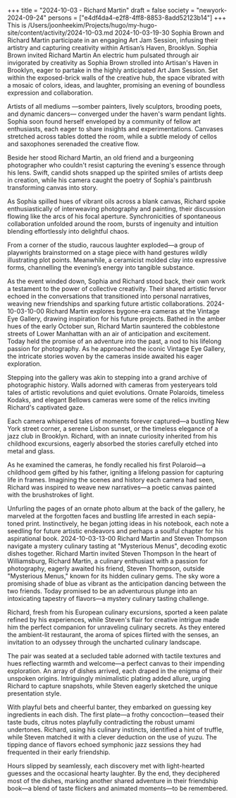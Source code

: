 +++
title = "2024-10-03 - Richard Martin"
draft = false
society = "newyork-2024-09-24"
persons = ["e4df4da4-e2f8-4ff8-8853-8add52123b14"]
+++
This is /Users/joonheekim/Projects/hugo/my-hugo-site/content/activity/2024-10-03.md
2024-10-03-19-30
Sophia Brown and Richard Martin participate in an engaging Art Jam Session, infusing their artistry and capturing creativity within Artisan’s Haven, Brooklyn.
Sophia Brown invited Richard Martin
An electric hum pulsated through air invigorated by creativity as Sophia Brown strolled into Artisan's Haven in Brooklyn, eager to partake in the highly anticipated Art Jam Session. Set within the exposed-brick walls of the creative hub, the space vibrated with a mosaic of colors, ideas, and laughter, promising an evening of boundless expression and collaboration.

Artists of all mediums —somber painters, lively sculptors, brooding poets, and dynamic dancers— converged under the haven's warm pendant lights. Sophia soon found herself enveloped by a community of fellow art enthusiasts, each eager to share insights and experimentations. Canvases stretched across tables dotted the room, while a subtle melody of cellos and saxophones serenaded the creative flow.

Beside her stood Richard Martin, an old friend and a burgeoning photographer who couldn't resist capturing the evening's essence through his lens. Swift, candid shots snapped up the spirited smiles of artists deep in creation, while his camera caught the poetry of Sophia's paintbrush transforming canvas into story.
 
As Sophia spilled hues of vibrant oils across a blank canvas, Richard spoke enthusiastically of interweaving photography and painting, their discussion flowing like the arcs of his focal aperture. Synchronicities of spontaneous collaboration unfolded around the room, bursts of ingenuity and intuition blending effortlessly into delightful chaos.

From a corner of the studio, raucous laughter exploded—a group of playwrights brainstormed on a stage piece with hand gestures wildly illustrating plot points. Meanwhile, a ceramicist molded clay into expressive forms, channelling the evening’s energy into tangible substance. 

As the event winded down, Sophia and Richard stood back, their own work a testament to the power of collective creativity. Their shared artistic fervor echoed in the conversations that transitioned into personal narratives, weaving new friendships and sparking future artistic collaborations.
2024-10-03-10-00
Richard Martin explores bygone-era cameras at the Vintage Eye Gallery, drawing inspiration for his future projects.
Bathed in the amber hues of the early October sun, Richard Martin sauntered the cobblestone streets of Lower Manhattan with an air of anticipation and excitement. Today held the promise of an adventure into the past, a nod to his lifelong passion for photography. As he approached the iconic Vintage Eye Gallery, the intricate stories woven by the cameras inside awaited his eager exploration.

Stepping into the gallery was akin to stepping into a grand archive of photographic history. Walls adorned with cameras from yesteryears told tales of artistic revolutions and quiet evolutions. Ornate Polaroids, timeless Kodaks, and elegant Bellows cameras were some of the relics inviting Richard's captivated gaze.

Each camera whispered tales of moments forever captured—a bustling New York street corner, a serene Lisbon sunset, or the timeless elegance of a jazz club in Brooklyn. Richard, with an innate curiosity inherited from his childhood excursions, eagerly absorbed the stories carefully etched into metal and glass.

As he examined the cameras, he fondly recalled his first Polaroid—a childhood gem gifted by his father, igniting a lifelong passion for capturing life in frames. Imagining the scenes and history each camera had seen, Richard was inspired to weave new narratives—a poetic canvas painted with the brushstrokes of light.

Unfurling the pages of an ornate photo album at the back of the gallery, he marveled at the forgotten faces and bustling life arrested in each sepia-toned print. Instinctively, he began jotting ideas in his notebook, each note a seedling for future artistic endeavors and perhaps a soulful chapter for his aspirational book.
2024-10-03-13-00
Richard Martin and Steven Thompson navigate a mystery culinary tasting at "Mysterious Menus", decoding exotic dishes together.
Richard Martin invited Steven Thompson
In the heart of Williamsburg, Richard Martin, a culinary enthusiast with a passion for photography, eagerly awaited his friend, Steven Thompson, outside "Mysterious Menus," known for its hidden culinary gems. The sky wore a promising shade of blue as vibrant as the anticipation dancing between the two friends. Today promised to be an adventurous plunge into an intoxicating tapestry of flavors—a mystery culinary tasting challenge.

Richard, fresh from his European culinary excursions, sported a keen palate refined by his experiences, while Steven's flair for creative intrigue made him the perfect companion for unraveling culinary secrets. As they entered the ambient-lit restaurant, the aroma of spices flirted with the senses, an invitation to an odyssey through the uncharted culinary landscape.

The pair was seated at a secluded table adorned with tactile textures and hues reflecting warmth and welcome—a perfect canvas to their impending exploration. An array of dishes arrived, each draped in the enigma of their unspoken origins. Intriguingly minimalistic plating added allure, urging Richard to capture snapshots, while Steven eagerly sketched the unique presentation style.

With playful bets and cheerful banter, they embarked on guessing key ingredients in each dish. The first plate—a frothy concoction—teased their taste buds, citrus notes playfully contradicting the robust umami undertones. Richard, using his culinary instincts, identified a hint of truffle, while Steven matched it with a clever deduction on the use of yuzu. The tipping dance of flavors echoed symphonic jazz sessions they had frequented in their early friendship.

Hours slipped by seamlessly, each discovery met with light-hearted guesses and the occasional hearty laughter. By the end, they deciphered most of the dishes, marking another shared adventure in their friendship book—a blend of taste flickers and animated moments—to be remembered.
